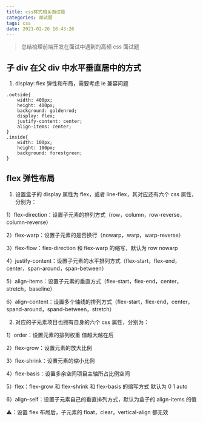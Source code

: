 ```yaml
---
title: css样式相关面试题
categories: 面试题
tags: css
date: 2021-02-26 16:43:26
---
```


> 总结梳理前端开发在面试中遇到的高频 css 面试题

## 子 div 在父 div 中水平垂直居中的方式

1. display: flex 弹性和布局，需要考虑 ie 兼容问题

```
.outside{
    width: 400px;
    height: 400px;
    background: goldenrod;
    display: flex;
    justify-content: center;
    align-items: center;
}
.inside{
    width: 100px;
    height: 100px;
    background: forestgreen;
}
```

## flex 弹性布局

1. 设置盒子的 display 属性为 flex，或者 line-flex，其对应还有六个 css 属性，分别为：

1）flex-direction：设置子元素的排列方式（row，column，row-reverse，column-reverse）

2）flex-warp：设置子元素的是否换行（nowarp，warp，warp-reverse）

3）flex-flow：flex-direction 和 flex-warp 的缩写，默认为 row nowarp

4）justify-content：设置子元素的水平排列方式（flex-start，flex-end，center，span-around，span-between）

5）align-items：设置子元素的垂直方式（flex-start，flex-end，center，stretch，baseline）

6）align-content：设置多个轴线的排列方式（flex-start，flex-end，center，spand-around，spand-between，stretch）

2. 对应的子元素项目也拥有自身的六个 css 属性，分别为：

1）order：设置元素的排列权重 值越大越在后

2）flex-grow：设置元素的放大比例

3）flex-shrink：设置元素的缩小比例

4）flex-basis：设置多余空间项目主轴所占比例空间

5）flex：flex-grow 和 flex-shrink 和 flex-basis 的缩写方式 默认为 0 1 auto

6）align-self：设置子元素自己的垂直排列方式，默认为盒子的 align-items 的值

:warning:：设置 flex 布局后，子元素的 float，clear，vertical-align 都无效
